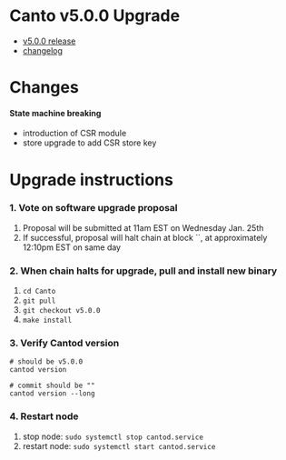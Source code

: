# Canto v5.0.0 Upgrade
- [v5.0.0 release](https://github.com/Canto-Network/Canto/releases/tag/v4.0.0)
- [changelog](https://github.com/Canto-Network/Canto/compare/v3.0.0...v4.0.0)

# Changes
#### State machine breaking
- introduction of CSR module
- store upgrade to add CSR store key

# Upgrade instructions
### 1. Vote on software upgrade proposal
1. Proposal will be submitted at 11am EST on Wednesday Jan. 25th
2. If successful, proposal will halt chain at block ``, at approximately 12:10pm EST on same day

### 2. When chain halts for upgrade, pull and install new binary
1. `cd Canto`
2. `git pull`
3. `git checkout v5.0.0`
4. `make install`

### 3. Verify Cantod version
```
# should be v5.0.0
cantod version

# commit should be ""
cantod version --long
```

### 4. Restart node
1. stop node: `sudo systemctl stop cantod.service`
2. restart node: `sudo systemctl start cantod.service`
